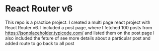 # React Router v6 

This repo is a practice project. I created a multi page react project with React Router v6.
I included a post page, where I fetched 100 posts from https://jsonplaceholder.typicode.com/ and listed them on the post page
I also included the feture of see more details about a particular post and added route to go back to all post
